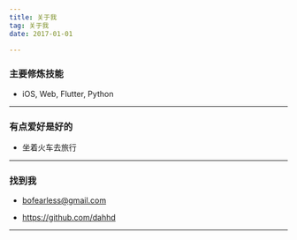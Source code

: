 ```yaml
---
title: 关于我
tag: 关于我
date: 2017-01-01

---
```



### **主要修炼技能**
* iOS, Web,  Flutter, Python
***


### **有点爱好是好的**
* 坐着火车去旅行
***


### **找到我**
* bofearless@gmail.com

* https://github.com/dahhd
***

